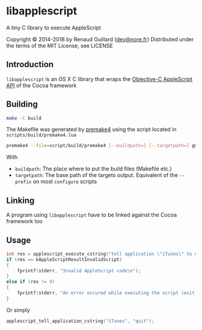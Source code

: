 libapplescript
===========
A tiny C library to execute AppleScript

Copyright © 2014-2018 by Renaud Guillard (dev@nore.fr)
Distributed under the terms of the MIT License, see LICENSE

## Introduction
`libapplescript` is an OS X C library that wraps 
the [Objective-C AppleScript API](https://developer.apple.com/library/mac/documentation/Cocoa/Reference/Foundation/Classes/nsapplescript_Class/Reference/Reference.html) 
of the Cocoa framework  

## Building
```bash
make -C build
```

The Makefile was generated by [premake4](https://bitbucket.org/premake/premake-stable)
using the script located in `scripts/build/premake4.lua`
```bash
premake4 --file=script/build/premake4 [--buildpath=] [--targetpath=] gmake
```
With

* `buildpath`: The place where to put the build files (Makefile etc.)
* `targetpath`: The base path of the targets output. Equivalent of the `--prefix` on most `configure` scripts 

## Linking
A program using `libapplescript` have to be linked against the Cocoa framework too

## Usage
```c
int res = applescript_execute_cstring("tell application \"iTunes\" to quit");
if (res == kAppleScriptResultInvalidScript)
{
	fprintf(stderr, "Invalid AppleScript code\n");
}
else if (res != 0)
{
	fprintf(stderr, "An error occured while executing the script (exit code: %d)\n", res);
}
```

Or simply
```c
applescript_tell_application_cstring("iTunes", "quit");
```
